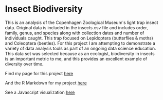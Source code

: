 # Insect Biodiversity
This is an analysis of the Copenhagen Zoological Museum's light trap insect data. Original data is included in the insects.csv file and includes order, family, genus, and species along with collection dates and number of individuals caught. This trap focused on Lepidoptera (butterflies & moths) and Coleoptera (beetles). For this project I am attempting to demonstrate a variety of data analysis tools as part of an ongoing data science education. This data set was selected because as an ecologist, biodiversity in insects is an important metric to me, and this provides an excellent example of diversity over time.

Find my page for this project [here](https://elizabethdoss.github.io/insectbd/)

And the R Markdown for my project [here](https://elizabethdoss.github.io/insectbd/assignment3.html)

See a Javascript visualization [here](https://github.com/ElizabethDoss/assign8viz)
